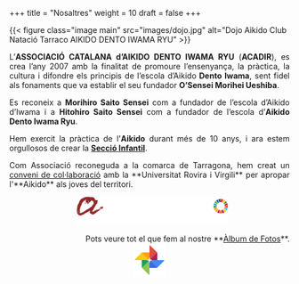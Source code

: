 +++
title = "Nosaltres"
weight = 10
draft = false
+++

{{< figure class="image main" src="images/dojo.jpg" alt="Dojo Aikido Club Natació Tarraco AIKIDO DENTO IWAMA RYU" >}}
<div style="text-align: justify">
  L’<strong>ASSOCIACIÓ CATALANA d’AIKIDO DENTO IWAMA RYU</strong> (<strong>ACADIR</strong>), es crea l’any 2007 amb la finalitat de promoure l’ensenyança, la pràctica, la cultura i difondre els principis de l’escola d’Aikido<strong> Dento Iwama</strong>, sent fidel als fonaments que va establir el seu fundador <strong>O’Sensei Morihei Ueshiba</strong>.

  Es reconeix a <strong>Morihiro Saito Sensei</strong> com a fundador de l’escola d’Aikido d’Iwama i a <strong>Hitohiro Saito Sensei</strong> com a fundador de l’escola d’<strong>Aikido Dento Iwama Ryu</strong>.

  Hem exercit la pràctica de l'<strong>Aikido</strong> durant més de 10 anys, i ara estem orgullosos de crear la <a href="#school"><strong>Secció Infantil</strong></a>.

<p>Com Associació reconeguda a la comarca de Tarragona, hem creat un <a href="#classes">conveni de col·laboració</a> amb la **Universitat Rovira i Virgili** per apropar l'**Aikido** als joves del territori.
  <div style="text-align: center;">
    <img src="images/urv-logo.png" height="50" alt="URV" style="margin-left: 2%;">
  </div>
</p>
  <div style="text-align:right">
    Pots veure tot el que fem al nostre **<a href="https://sites.google.com/view/aikidotarragona/" target="_blank">Àlbum de Fotos</a>**.
    <div style="text-align: center;">
      <img src="images/google-photos.png" height="60" width="60" alt="Aikido Hitohiro Saito">
    </div>
  </div>
</div>
